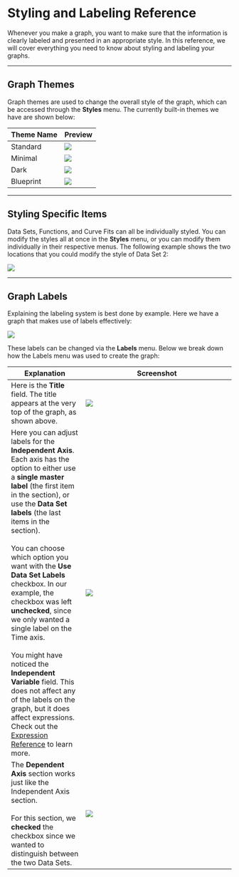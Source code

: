 # Styling and Labeling Reference
Whenever you make a graph, you want to make sure that the information is clearly labeled and presented in an appropriate style.  In this reference, we will cover everything you need to know about styling and labeling your graphs.

---
## Graph Themes
Graph themes are used to change the overall style of the graph, which can be accessed through the **Styles** menu.  The currently built-in themes we have are shown below:

<table>
    <thead><tr><th>Theme Name</th><th>Preview</th></tr></thead>
    <tbody>
        <tr><td>Standard</td><td><img src="../../img/styling_and_labeling_reference/standard_theme.png"></td></tr>
        <tr><td>Minimal</td><td><img src="../../img/styling_and_labeling_reference/minimal_theme.png"></td></tr>
        <tr><td>Dark</td><td><img src="../../img/styling_and_labeling_reference/dark_theme.png"></td></tr>
        <tr><td>Blueprint</td><td><img src="../../img/styling_and_labeling_reference/blueprint_theme.png"></td></tr>
    </tbody>
</table>
    
---
## Styling Specific Items
Data Sets, Functions, and Curve Fits can all be individually styled.  You can modify the styles all at once in the **Styles** menu, or you can modify them individually in their respective menus.  The following example shows the two locations that you could modify the style of Data Set 2:

<div class="centered"><img src="../../img/styling_and_labeling_reference/weapon_of_choice.png"></div>

---
## Graph Labels
Explaining the labeling system is best done by example.  Here we have a graph that makes use of labels effectively:

<div class="centered"><img src="../../img/styling_and_labeling_reference/effective_labels.png"></div>

These labels can be changed via the **Labels** menu.  Below we break down how the Labels menu was used to create the graph:

<table>
    <thead><tr><th>Explanation</th><th>Screenshot</th></tr></thead>
    <tbody>
        <tr>
            <td>Here is the <strong>Title</strong> field.  The title appears at the very top of the graph, as shown above.</td>
            <td style="min-width: 320px;"><img src="../../img/styling_and_labeling_reference/title.png"></td>
        </tr>
        <tr>
            <td>
                Here you can adjust labels for the <strong>Independent Axis</strong>.  Each axis has the option to either use a <strong>single
                master label</strong> (the first item in the section), or use the <strong>Data Set labels</strong> (the last items in the section).
                <br/><br/>
                You can choose which option you want with the <strong>Use Data Set Labels</strong> checkbox.  In our example, the checkbox was left
                <strong>unchecked</strong>, since we only wanted a single label on the Time axis.
                <br/><br/>
                You might have noticed the <strong>Independent Variable</strong> field.  This does not affect any of the labels on the graph, but it
                does affect expressions.  Check out the <a href="../expression_reference/#the-independent-variable">Expression Reference</a> to learn more.
            </td>
            <td style="min-width: 320px;"><img src="../../img/styling_and_labeling_reference/independent_axis.png"></td>
        </tr>
        <tr>
            <td>
                The <strong>Dependent Axis</strong> section works just like the Independent Axis section.
                <br/><br/>
                For this section, we <strong>checked</strong> the checkbox since we wanted to distinguish between the two Data Sets.
            </td>
            <td style="min-width: 320px;"><img src="../../img/styling_and_labeling_reference/dependent_axis.png"></td>
        </tr>
    </tbody>
</table>
